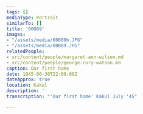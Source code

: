 ```yaml
---
tags: []
mediaType: Portrait
similarTo: []
title: '00089'
images:
- "/assets/media/00089b.JPG"
- "/assets/media/00089.JPG"
relatedPeople:
- src/content/people/margaret-ann-wilson.md
- src/content/people/george-rory-watson.md
caption: Our first home
date: 1945-06-30T22:00:00Z
dateApprox: true
location: Kakul
description: ''
transcription: "'Our first home' Kakul July '45"

---
```

